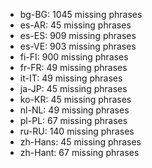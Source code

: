 - bg-BG: 1045 missing phrases
- es-AR: 45 missing phrases
- es-ES: 909 missing phrases
- es-VE: 903 missing phrases
- fi-FI: 900 missing phrases
- fr-FR: 49 missing phrases
- it-IT: 49 missing phrases
- ja-JP: 45 missing phrases
- ko-KR: 45 missing phrases
- nl-NL: 49 missing phrases
- pl-PL: 67 missing phrases
- ru-RU: 140 missing phrases
- zh-Hans: 45 missing phrases
- zh-Hant: 67 missing phrases
